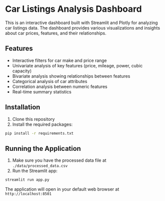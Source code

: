# Car Listings Analysis Dashboard

This is an interactive dashboard built with Streamlit and Plotly for analyzing car listings data. The dashboard provides various visualizations and insights about car prices, features, and their relationships.

## Features

- Interactive filters for car make and price range
- Univariate analysis of key features (price, mileage, power, cubic capacity)
- Bivariate analysis showing relationships between features
- Categorical analysis of car attributes
- Correlation analysis between numeric features
- Real-time summary statistics

## Installation

1. Clone this repository
2. Install the required packages:

```bash
pip install -r requirements.txt
```

## Running the Application

1. Make sure you have the processed data file at `./data/processed_data.csv`
2. Run the Streamlit app:

```bash
streamlit run app.py
```

The application will open in your default web browser at `http://localhost:8501`

